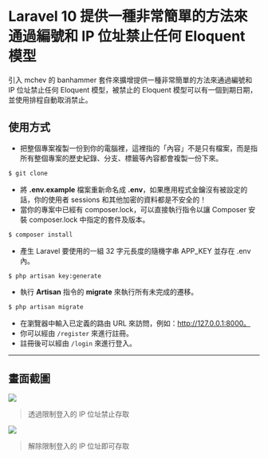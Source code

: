 # Laravel 10 提供一種非常簡單的方法來通過編號和 IP 位址禁止任何 Eloquent 模型

引入 mchev 的 banhammer 套件來擴增提供一種非常簡單的方法來通過編號和 IP 位址禁止任何 Eloquent 模型，被禁止的 Eloquent 模型可以有一個到期日期，並使用排程自動取消禁止。

## 使用方式
- 把整個專案複製一份到你的電腦裡，這裡指的「內容」不是只有檔案，而是指所有整個專案的歷史紀錄、分支、標籤等內容都會複製一份下來。
```sh
$ git clone
```
- 將 __.env.example__ 檔案重新命名成 __.env__，如果應用程式金鑰沒有被設定的話，你的使用者 sessions 和其他加密的資料都是不安全的！
- 當你的專案中已經有 composer.lock，可以直接執行指令以讓 Composer 安裝 composer.lock 中指定的套件及版本。
```sh
$ composer install
```
- 產生 Laravel 要使用的一組 32 字元長度的隨機字串 APP_KEY 並存在 .env 內。
```sh
$ php artisan key:generate
```
- 執行 __Artisan__ 指令的 __migrate__ 來執行所有未完成的遷移。
```sh
$ php artisan migrate
```
- 在瀏覽器中輸入已定義的路由 URL 來訪問，例如：http://127.0.0.1:8000。
- 你可以經由 `/register` 來進行註冊。
- 註冊後可以經由 `/login` 來進行登入。

----

## 畫面截圖
![](https://i.imgur.com/WItIFIn.png)
> 透過限制登入的 IP 位址禁止存取

![](https://i.imgur.com/v97fPAb.png)
> 解除限制登入的 IP 位址即可存取